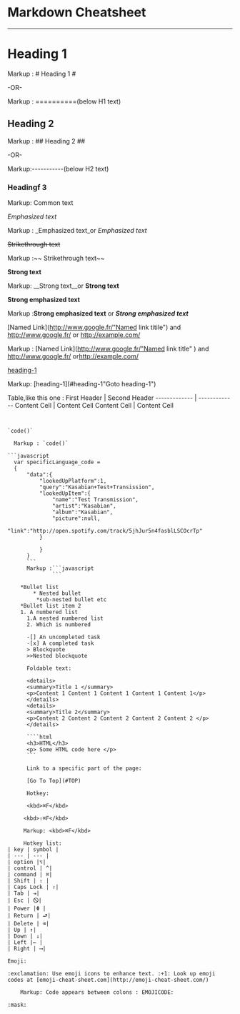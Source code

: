 Markdown Cheatsheet<a name="top"></a>
===============

- - - -
# Heading 1 #
Markup : # Heading 1 #

-OR-
 
Markup : ==========(below H1 text)

## Heading 2 ##

Markup : ## Heading 2 ##

-OR-

Markup:-----------(below H2 text)

### Headingf 3 ###

Markup: Common text

_Emphasized text_

Markup : _Emphasized text_or *Emphasized text*

~~Strikethrough text~~

Markup :~~ Strikethrough text~~

__Strong text__

Markup: __Strong text__or **Strong text**

__Strong emphasized text__

Markup :__Strong emphasized text__ or ***Strong emphasized text***

[Named Link](http://www.google.fr/"Named link titile") and http://www.google.fr/ or <http://example.com/>

Markup : [Named Link](http://www.google.fr/"Named link title" ) and http://www.google.fr/ or<http://example.com/>

[heading-1](#heading-1 "Goto heading-1")

Markup: [heading-1](#heading-1"Goto heading-1")

Table,like this one :
First Header  | Second Header
------------- | -------------
Content Cell  | Content Cell
Content Cell  | Content Cell
```


`code()`

  Markup : `code()`

```javascript
  var specificLanguage_code =
  {
      "data":{
          "lookedUpPlatform":1,
          "query":"Kasabian+Test+Transission",
          "lookedUpItem":{
              "name":"Test Transmission",
              "artist":"Kasabian",
              "album":"Kasabian",
              "picture":null,
              "link":"http://open.spotify.com/track/5jhJur5n4fasblLSCOcrTp"
          }
        
          }
      }
      ```
      Markup :```javascript
              ```

    *Bullet list
        * Nested bullet
         *sub-nested bullet etc
    *Bullet list item 2
    1. A numbered list
      1.A nested numbered list
      2. Which is numbered
      
      -[] An uncompleted task
      -[x] A completed task 
      > Blockquote
      >>Nested blockquote

      Foldable text:
      
      <details>
      <summary>Title 1 </summary>
      <p>Content 1 Content 1 Content 1 Content 1 Content 1</p>
      </details>
      <details>
      <summary>Title 2</summary>
      <p>Content 2 Content 2 Content 2 Content 2 Content 2 </p>
      </details>

      ````html
      <h3>HTML</h3>
      <p> Some HTML code here </p>
      ```

      Link to a specific part of the page:

      [Go To Top](#TOP)

      Hotkey:

      <kbd>⌘F</kbd>

     <kbd>⇧⌘F</kbd>

     Markup: <kbd>⌘F</kbd>

     Hotkey list:
| key | symbol |
| --- | --- |
| option |⌥|
| control | ^|
| command | ⌘|
| Shift | ⇧ |
| Caps Lock | ⇪|
| Tab | ⇥|
| Esc | 🛇|
| Power |Φ |
| Return | ⮐|
| Delete | ⌫|
| Up | ↑|
| Down | ↓|
| Left |← |
| Right | ⟶|
 
Emoji:
 
:exclamation: Use emoji icons to enhance text. :+1: Look up emoji codes at [emoji-cheat-sheet.com](http://emoji-cheat-sheet.com/)
 
    Markup: Code appears between colons : EMOJICODE:
 
:mask:

